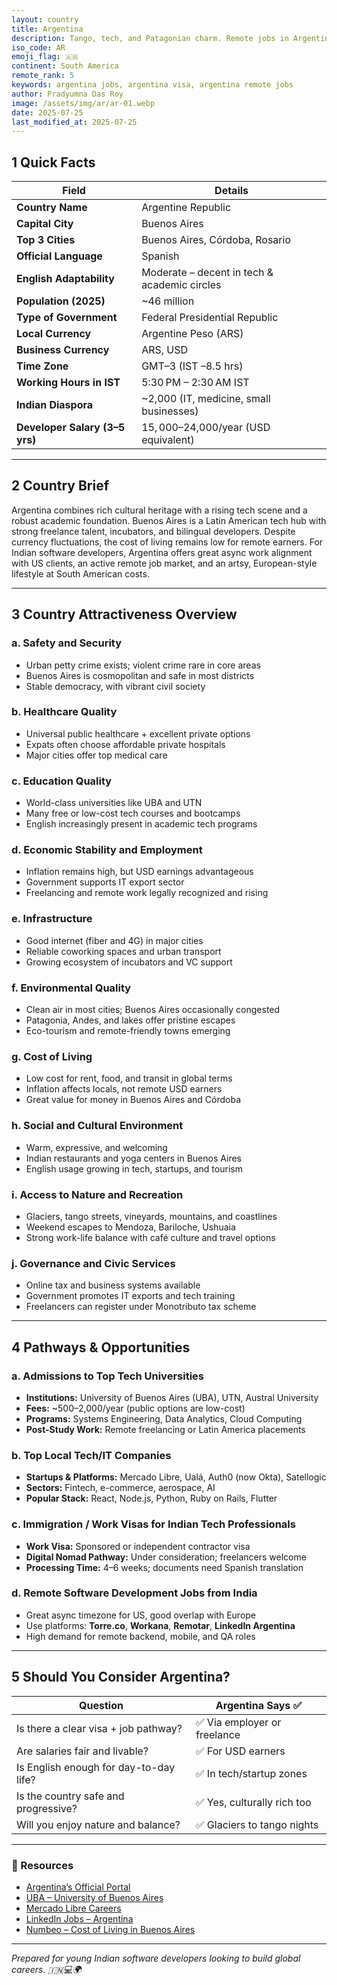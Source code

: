 ```yaml
---
layout: country
title: Argentina
description: Tango, tech, and Patagonian charm. Remote jobs in Argentina. Trilp AI curated info. Indians in Argentina.
iso_code: AR
emoji_flag: 🇦🇷
continent: South America
remote_rank: 5
keywords: argentina jobs, argentina visa, argentina remote jobs
author: Pradyumna Das Roy
image: /assets/img/ar/ar-01.webp
date: 2025-07-25
last_modified_at: 2025-07-25
---
```


## 1 Quick Facts

| Field                          | Details                                      |
| ------------------------------ | -------------------------------------------- |
| **Country Name**               | Argentine Republic                           |
| **Capital City**               | Buenos Aires                                 |
| **Top 3 Cities**               | Buenos Aires, Córdoba, Rosario               |
| **Official Language**          | Spanish                                      |
| **English Adaptability**       | Moderate – decent in tech & academic circles |
| **Population (2025)**          | ~46 million                                  |
| **Type of Government**         | Federal Presidential Republic                |
| **Local Currency**             | Argentine Peso (ARS)                         |
| **Business Currency**          | ARS, USD                                     |
| **Time Zone**                  | GMT–3 (IST –8.5 hrs)                         |
| **Working Hours in IST**       | 5:30 PM – 2:30 AM IST                        |
| **Indian Diaspora**            | ~2,000 (IT, medicine, small businesses)      |
| **Developer Salary (3–5 yrs)** | $15,000–$24,000/year (USD equivalent)        |

---

## 2 Country Brief

Argentina combines rich cultural heritage with a rising tech scene and a robust academic foundation. Buenos Aires is a Latin American tech hub with strong freelance talent, incubators, and bilingual developers. Despite currency fluctuations, the cost of living remains low for remote earners. For Indian software developers, Argentina offers great async work alignment with US clients, an active remote job market, and an artsy, European-style lifestyle at South American costs.

---

## 3 Country Attractiveness Overview

### a. Safety and Security

- Urban petty crime exists; violent crime rare in core areas
- Buenos Aires is cosmopolitan and safe in most districts
- Stable democracy, with vibrant civil society

### b. Healthcare Quality

- Universal public healthcare + excellent private options
- Expats often choose affordable private hospitals
- Major cities offer top medical care

### c. Education Quality

- World-class universities like UBA and UTN
- Many free or low-cost tech courses and bootcamps
- English increasingly present in academic tech programs

### d. Economic Stability and Employment

- Inflation remains high, but USD earnings advantageous
- Government supports IT export sector
- Freelancing and remote work legally recognized and rising

### e. Infrastructure

- Good internet (fiber and 4G) in major cities
- Reliable coworking spaces and urban transport
- Growing ecosystem of incubators and VC support

### f. Environmental Quality

- Clean air in most cities; Buenos Aires occasionally congested
- Patagonia, Andes, and lakes offer pristine escapes
- Eco-tourism and remote-friendly towns emerging

### g. Cost of Living

- Low cost for rent, food, and transit in global terms
- Inflation affects locals, not remote USD earners
- Great value for money in Buenos Aires and Córdoba

### h. Social and Cultural Environment

- Warm, expressive, and welcoming
- Indian restaurants and yoga centers in Buenos Aires
- English usage growing in tech, startups, and tourism

### i. Access to Nature and Recreation

- Glaciers, tango streets, vineyards, mountains, and coastlines
- Weekend escapes to Mendoza, Bariloche, Ushuaia
- Strong work-life balance with café culture and travel options

### j. Governance and Civic Services

- Online tax and business systems available
- Government promotes IT exports and tech training
- Freelancers can register under Monotributo tax scheme

---

## 4 Pathways & Opportunities

### a. Admissions to Top Tech Universities

- **Institutions:** University of Buenos Aires (UBA), UTN, Austral University
- **Fees:** ~$500–$2,000/year (public options are low-cost)
- **Programs:** Systems Engineering, Data Analytics, Cloud Computing
- **Post-Study Work:** Remote freelancing or Latin America placements

### b. Top Local Tech/IT Companies

- **Startups & Platforms:** Mercado Libre, Ualá, Auth0 (now Okta), Satellogic
- **Sectors:** Fintech, e-commerce, aerospace, AI
- **Popular Stack:** React, Node.js, Python, Ruby on Rails, Flutter

### c. Immigration / Work Visas for Indian Tech Professionals

- **Work Visa:** Sponsored or independent contractor visa
- **Digital Nomad Pathway:** Under consideration; freelancers welcome
- **Processing Time:** 4–6 weeks; documents need Spanish translation

### d. Remote Software Development Jobs from India

- Great async timezone for US, good overlap with Europe
- Use platforms: **Torre.co**, **Workana**, **Remotar**, **LinkedIn Argentina**
- High demand for remote backend, mobile, and QA roles

---

## 5 Should You Consider Argentina?

| Question                               | Argentina Says ✅            |
| -------------------------------------- | ---------------------------- |
| Is there a clear visa + job pathway?   | ✅ Via employer or freelance |
| Are salaries fair and livable?         | ✅ For USD earners           |
| Is English enough for day-to-day life? | ✅ In tech/startup zones     |
| Is the country safe and progressive?   | ✅ Yes, culturally rich too  |
| Will you enjoy nature and balance?     | ✅ Glaciers to tango nights  |

---

### 🔗 Resources

- [Argentina’s Official Portal](https://www.argentina.gob.ar/)
- [UBA – University of Buenos Aires](https://www.uba.ar/)
- [Mercado Libre Careers](https://careers.mercadolibre.com/)
- [LinkedIn Jobs – Argentina](https://www.linkedin.com/jobs/search/?location=Argentina)
- [Numbeo – Cost of Living in Buenos Aires](https://www.numbeo.com/cost-of-living/in/Buenos-Aires)

---

_Prepared for young Indian software developers looking to build global careers. 🇮🇳💻🌍_
